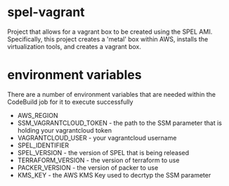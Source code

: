 # spel-vagrant

Project that allows for a vagrant box to be created using the SPEL AMI. Specifically, this project creates a 'metal' box within AWS, installs the virtualization tools, and creates a vagrant box.

# environment variables

There are a number of environment variables that are needed within the CodeBuild job for it to execute successfully
* AWS_REGION
* SSM_VAGRANTCLOUD_TOKEN - the path to the SSM parameter that is holding your vagrantcloud token
* VAGRANTCLOUD_USER - your vagrantcloud username
* SPEL_IDENTIFIER
* SPEL_VERSION - the version of SPEL that is being released
* TERRAFORM_VERSION - the version of terraform to use
* PACKER_VERSION - the version of packer to use
* KMS_KEY - the AWS KMS Key used to decrtyp the SSM parameter
